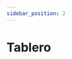```yaml
---
sidebar_position: 2
---
```


# Tablero

<object width="100%" height="500 px" data="/pdf/tablero2.pdf"></object>